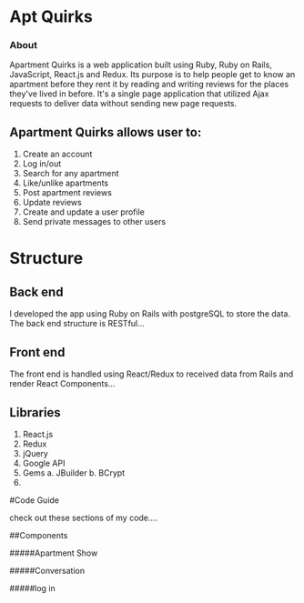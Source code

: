 # Apt Quirks

### About

Apartment Quirks is a web application built using Ruby, Ruby on Rails, JavaScript, React.js and Redux. Its purpose is to help people get to know an apartment before they rent it by reading and writing reviews for the places they've lived in before. It's a single page application that utilized Ajax requests to deliver data without sending new page requests.

## Apartment Quirks allows user to:

1. Create an account
2. Log in/out
3. Search for any apartment
4. Like/unlike apartments
5. Post apartment reviews
6. Update reviews
7. Create and update a user profile
8. Send private messages to other users

# Structure

## Back end
I developed the app using Ruby on Rails with postgreSQL to store the data. The back end structure is RESTful...

## Front end

The front end is handled using React/Redux to received data from Rails and render React Components...

## Libraries

1. React.js
2. Redux
3. jQuery
4. Google API
5. Gems
  a. JBuilder
  b. BCrypt
6.

#Code Guide

check out these sections of my code....


##Components

#####Apartment Show

#####Conversation

#####log in
